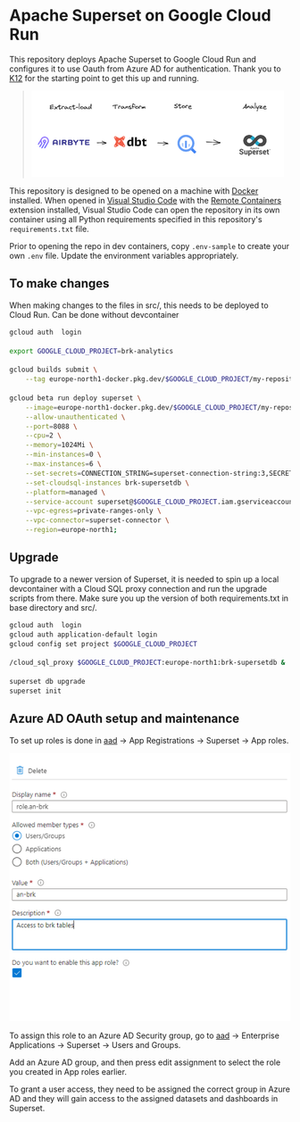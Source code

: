 # Apache Superset on Google Cloud Run
This repository deploys Apache Superset to Google Cloud Run and configures it to use Oauth from Azure AD for authentication. Thank you to [K12](https://github.com/K12-Analytics-Engineering/superset) for the starting point to get this up and running.

> ![Brk analytics stack](/assets/brk-stack.png)

This repository is designed to be opened on a machine with [Docker](https://www.docker.com/) installed. When opened in [Visual Studio Code](https://code.visualstudio.com/) with the [Remote Containers](https://marketplace.visualstudio.com/items?itemName=ms-vscode-remote.remote-containers) extension installed, Visual Studio Code can open the repository in its own container using all Python requirements specified in this repository's `requirements.txt` file.

Prior to opening the repo in dev containers, copy `.env-sample` to create your own `.env` file. Update the environment variables appropriately.


## To make changes
When making changes to the files in src/, this needs to be deployed to Cloud Run. Can be done without devcontainer 

```bash
gcloud auth  login

export GOOGLE_CLOUD_PROJECT=brk-analytics

gcloud builds submit \
    --tag europe-north1-docker.pkg.dev/$GOOGLE_CLOUD_PROJECT/my-repository/superset src/.;

gcloud beta run deploy superset \
    --image=europe-north1-docker.pkg.dev/$GOOGLE_CLOUD_PROJECT/my-repository/superset \
    --allow-unauthenticated \
    --port=8088 \
    --cpu=2 \
    --memory=1024Mi \
    --min-instances=0 \
    --max-instances=6 \
    --set-secrets=CONNECTION_STRING=superset-connection-string:3,SECRET_KEY=superset-secret-key:1,AZURE_ID=AZURE_ID:1,AZURE_SECRET=CLIENT_SECRET:1,TENANT_ID=TENANT_ID:1,SUPERSET_REDIS_CONNSTR=superset-redis-connstr:latest,SUPERSET_REDIS_PWD=superset-redis-pwd:1 \
    --set-cloudsql-instances brk-supersetdb \
    --platform=managed \
    --service-account superset@$GOOGLE_CLOUD_PROJECT.iam.gserviceaccount.com \
    --vpc-egress=private-ranges-only \
    --vpc-connector=superset-connector \
    --region=europe-north1;

```

## Upgrade 
To upgrade to a newer version of Superset, it is needed to spin up a local devcontainer with a Cloud SQL proxy connection and run the upgrade scripts from there. Make sure you up the version of both requirements.txt in base directory and src/.

```bash
gcloud auth  login
gcloud auth application-default login
gcloud config set project $GOOGLE_CLOUD_PROJECT

/cloud_sql_proxy $GOOGLE_CLOUD_PROJECT:europe-north1:brk-supersetdb &

superset db upgrade
superset init

```

## Azure AD OAuth setup and maintenance
To set up roles is done in [aad](aad.portal.azure.com) -> App Registrations -> Superset -> App roles.

![App role](assets/app-roles.png)

To assign this role to an Azure AD Security group, go to [aad](aad.portal.azure.com) -> Enterprise Applications -> Superset -> Users and Groups.

Add an Azure AD group, and then press edit assignment to select the role you created in App roles earlier.

To grant a user access, they need to be assigned the correct group in Azure AD and they will gain access to the assigned datasets and dashboards in Superset.
